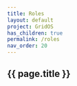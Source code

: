 ```yaml
---
title: Roles
layout: default
project: GridOS
has_children: true
permalink: /roles
nav_order: 20
---
```


## {{ page.title }}
